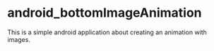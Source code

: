 # android_bottomImageAnimation
This is a simple android application about creating an animation with images.

